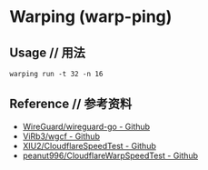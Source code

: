 # Warping (warp-ping)

## Usage // 用法

```shell
warping run -t 32 -n 16
```

## Reference // 参考资料

- [WireGuard/wireguard-go - Github](https://github.com/WireGuard/wireguard-go)
- [ViRb3/wgcf - Github](https://github.com/ViRb3/wgcf)
- [XIU2/CloudflareSpeedTest - Github](https://github.com/XIU2/CloudflareSpeedTest)
- [peanut996/CloudflareWarpSpeedTest - Github](https://github.com/peanut996/CloudflareWarpSpeedTest/tree/master)
